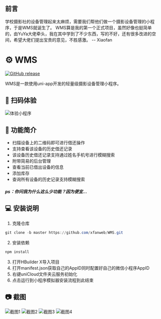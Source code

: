 ## 前言

学校摄影社的设备管理起来太麻烦，需要我们帮他们做一个摄影设备管理的小程序，于是WMS就诞生了。
WMS算是我的第一个正式项目，虽然好像也挺简单的，由YuYa大佬牵头，我在其中学到了不少东西，写的不好，还有很多改进的空间，希望大佬们提出宝贵的意见，不胜感激。 -- Xiaofan

# ⚙ WMS

<a href="https://github.com/xfanweb/WMS/releases/latest"><img src="https://img.shields.io/github/v/release/xfanweb/WMS?color=231ab1ad&label=main" alt="GitHub release" /></a>

WMS是一款使用uni-app开发的轻量级摄影设备管理小程序。

## 🌈 扫码体验

![体验小程序](sample.png)

## 🎉 功能简介

* 扫描设备上的二维码即可进行借还操作
* 支持查看该设备的历史借还记录
* 该设备历史借还记录支持通过姓名手机号进行模糊搜索
* 附带简易的后台管理
* 查看当前已借出设备的信息
* 添加库存
* 查询所有设备的历史记录支持模糊搜索
##### ps：你问我为什么这么少功能？因为便宜...

## 💻 安装说明

1. 克隆仓库
```powershell
git clone -b master https://github.com/xfanweb/WMS.git
```
2. 安装依赖
```powershell
npm install
```
3. 打开HBuilder X导入项目
4. 打开manifest.json获取自己的AppID同时配置好自己的微信小程序AppID
5. 右键uniCloud文件夹云服务初始化
6. 点击运行到小程序模拟器安装流程到此结束

## 📷 截图

![截图1](screenshot1.jpg)
![截图2](screenshot2.jpg)
![截图3](screenshot3.jpg)
![截图4](screenshot4.jpg)
